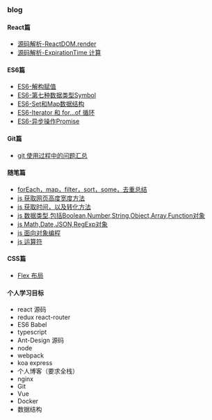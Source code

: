 ### blog

#### React篇
- [源码解析-ReactDOM.render](https://github.com/LinkChenzy/blog/issues/14)
- [源码解析-ExpirationTime 计算](https://github.com/LinkChenzy/blog/issues/16)

#### ES6篇
- [ES6-解构赋值](https://github.com/LinkChenzy/blog/issues/5)
- [ES6-第七种数据类型Symbol](https://github.com/LinkChenzy/blog/issues/6)
- [ES6-Set和Map数据结构](https://github.com/LinkChenzy/blog/issues/7)
- [ES6-Iterator 和 for...of 循环](https://github.com/LinkChenzy/blog/issues/8)
- [ES6-异步操作Promise](https://github.com/LinkChenzy/blog/issues/12)

#### Git篇
- [git 使用过程中的问题汇总](https://github.com/LinkChenzy/blog/issues/1)

#### 随笔篇
- [forEach，map，filter，sort，some，去重总结](https://github.com/LinkChenzy/blog/issues/2)
- [js 获取网页高度宽度方法](https://github.com/LinkChenzy/blog/issues/3)
- [js 获取时间，以及转化方法](https://github.com/LinkChenzy/blog/issues/4)
- [js 数据类型,包括Boolean,Number,String,Object,Array,Function对象](https://github.com/LinkChenzy/blog/issues/9)
- [js Math,Date,JSON,RegExp对象](https://github.com/LinkChenzy/blog/issues/10)
- [js 面向对象编程](https://github.com/LinkChenzy/blog/issues/11)
- [js 运算符](https://github.com/LinkChenzy/blog/issues/15)

#### CSS篇
- [Flex 布局](https://github.com/LinkChenzy/blog/issues/13)



#### 个人学习目标
- react 源码
- redux react-router
- ES6 Babel
- typescript
- Ant-Design 源码
- node 
- webpack
- koa express
- 个人博客（要求全栈）
- nginx
- Git
- Vue
- Docker
- 数据结构



